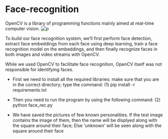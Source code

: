 # Face-recognition
OpenCV is a library of programming functions mainly aimed at real-time computer vision.
![p](https://user-images.githubusercontent.com/68856803/88895856-a67e1780-d266-11ea-8f70-88e1ae3223b7.png)

To build our face recognition system, we’ll first perform face detection, 
extract face embeddings from each face using deep learning, 
train a face recognition model on the embeddings, 
and then finally recognize faces in both images and video streams with OpenCV.

While we used OpenCV to facilitate face recognition, OpenCV itself was not responsible 
for identifying faces.

* First we need to install all the required libraries:
  make sure that you are in the correct directory;
  type the command:
  (1) pip install -r requirements.txt

* Then you need to run the program by using the following command:
  (2) python face_rec.py

* We have saved the pictures of few known personalities. If the test image contains the
  image of them, then the name will be displyed along with the square around their face; 
  Else 'unknown' will be seen along with the square around their face 
